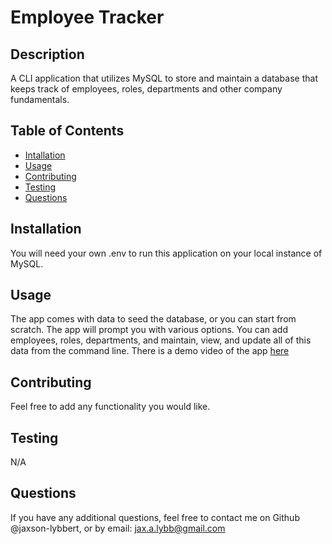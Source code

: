 # Employee Tracker

## Description

A CLI application that utilizes MySQL to store and maintain a database that keeps track of employees, roles, departments and other company fundamentals.

## Table of Contents

- [Intallation](#installation)
- [Usage](#usage)
- [Contributing](#contributing)
- [Testing](#testing)
- [Questions](#questions)

## Installation

You will need your own .env to run this application on your local instance of MySQL.

## Usage

The app comes with data to seed the database, or you can start from scratch. The app will prompt you with various options. You can add employees, roles, departments, and maintain, view, and update all of this data from the command line. There is a demo video of the app [here](https://drive.google.com/file/d/1YhJYgZbcgKCEUphKhMpxl_eMI6n7BCoM/view)

## Contributing

Feel free to add any functionality you would like.

## Testing

N/A

## Questions

If you have any additional questions, feel free to contact me on Github @jaxson-lybbert, or by email: jax.a.lybb@gmail.com

